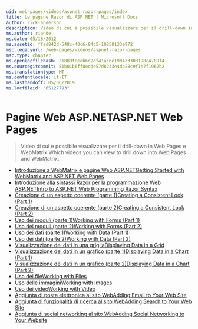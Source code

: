 ```yaml
---
uid: web-pages/videos/aspnet-razor-pages/index
title: Le pagine Razor di ASP.NET | Microsoft Docs
author: rick-anderson
description: Video di cui è possibile visualizzare per il drill-down in Web Pages e WebMatrix.
ms.author: riande
ms.date: 05/18/2012
ms.assetid: ffad842d-548c-40c6-84c5-10858133e972
msc.legacyurl: /web-pages/videos/aspnet-razor-pages
msc.type: chapter
ms.openlocfilehash: c1889f0eab6d2df41ac6e19d433303198c4789f4
ms.sourcegitcommit: 51b01b6ff8edde57d8243e4da28c9f1e7f1962b2
ms.translationtype: MT
ms.contentlocale: it-IT
ms.lasthandoff: 05/06/2019
ms.locfileid: "65127793"
---
```

# <a name="aspnet-web-pages"></a><span data-ttu-id="dc147-103">Pagine Web ASP.NET</span><span class="sxs-lookup"><span data-stu-id="dc147-103">ASP.NET Web Pages</span></span>

> <span data-ttu-id="dc147-104">Video di cui è possibile visualizzare per il drill-down in Web Pages e WebMatrix.</span><span class="sxs-lookup"><span data-stu-id="dc147-104">Which videos you can view to drill down into Web Pages and WebMatrix.</span></span>

- [<span data-ttu-id="dc147-105">Introduzione a WebMatrix e pagine Web ASP.NET</span><span class="sxs-lookup"><span data-stu-id="dc147-105">Getting Started with WebMatrix and ASP.NET Web Pages</span></span>](getting-started-with-webmatrix-and-aspnet-web-pages.md)
- [<span data-ttu-id="dc147-106">Introduzione alla sintassi Razor per la programmazione Web ASP.NET</span><span class="sxs-lookup"><span data-stu-id="dc147-106">Intro to ASP.NET Web Programming Razor Syntax</span></span>](introduction-to-aspnet-web-programming-using-the-razor-syntax.md)
- [<span data-ttu-id="dc147-107">Creazione di un aspetto coerente (parte 1)</span><span class="sxs-lookup"><span data-stu-id="dc147-107">Creating a Consistent Look (Part 1)</span></span>](creating-a-consistent-look-part-1.md)
- [<span data-ttu-id="dc147-108">Creazione di un aspetto coerente (parte 2)</span><span class="sxs-lookup"><span data-stu-id="dc147-108">Creating a Consistent Look (Part 2)</span></span>](creating-a-consistent-look-part-2.md)
- [<span data-ttu-id="dc147-109">Uso dei moduli (parte 1)</span><span class="sxs-lookup"><span data-stu-id="dc147-109">Working with Forms (Part 1)</span></span>](working-with-forms-part-1.md)
- [<span data-ttu-id="dc147-110">Uso dei moduli (parte 2)</span><span class="sxs-lookup"><span data-stu-id="dc147-110">Working with Forms (Part 2)</span></span>](working-with-forms-part-2.md)
- [<span data-ttu-id="dc147-111">Uso dei dati (parte 1)</span><span class="sxs-lookup"><span data-stu-id="dc147-111">Working with Data (Part 1)</span></span>](working-with-data-part-1.md)
- [<span data-ttu-id="dc147-112">Uso dei dati (parte 2)</span><span class="sxs-lookup"><span data-stu-id="dc147-112">Working with Data (Part 2)</span></span>](working-with-data-part-2.md)
- [<span data-ttu-id="dc147-113">Visualizzazione dei dati in una griglia</span><span class="sxs-lookup"><span data-stu-id="dc147-113">Displaying Data in a Grid</span></span>](displaying-data-in-a-grid.md)
- [<span data-ttu-id="dc147-114">Visualizzazione dei dati in un grafico (parte 1)</span><span class="sxs-lookup"><span data-stu-id="dc147-114">Displaying Data in a Chart (Part 1)</span></span>](displaying-data-in-a-chart-part-1.md)
- [<span data-ttu-id="dc147-115">Visualizzazione dei dati in un grafico (parte 2)</span><span class="sxs-lookup"><span data-stu-id="dc147-115">Displaying Data in a Chart (Part 2)</span></span>](displaying-data-in-a-chart-part-2.md)
- [<span data-ttu-id="dc147-116">Uso dei file</span><span class="sxs-lookup"><span data-stu-id="dc147-116">Working with Files</span></span>](working-with-files.md)
- [<span data-ttu-id="dc147-117">Uso delle immagini</span><span class="sxs-lookup"><span data-stu-id="dc147-117">Working with Images</span></span>](working-with-images.md)
- [<span data-ttu-id="dc147-118">Uso dei video</span><span class="sxs-lookup"><span data-stu-id="dc147-118">Working with Video</span></span>](working-with-video.md)
- [<span data-ttu-id="dc147-119">Aggiunta di posta elettronica al sito Web</span><span class="sxs-lookup"><span data-stu-id="dc147-119">Adding Email to Your Web Site</span></span>](adding-email-to-your-web-site.md)
- [<span data-ttu-id="dc147-120">Aggiunta di funzionalità di ricerca al sito Web</span><span class="sxs-lookup"><span data-stu-id="dc147-120">Adding Search to Your Web Site</span></span>](adding-search-to-your-web-site.md)
- [<span data-ttu-id="dc147-121">Aggiunta di social networking al sito Web</span><span class="sxs-lookup"><span data-stu-id="dc147-121">Adding Social Networking to Your Website</span></span>](adding-social-networking-to-your-website.md)
